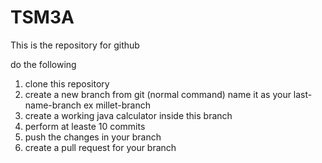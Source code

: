 # TSM3A
This is the repository for github

do the following
1. clone this repository
2. create a new branch from git (normal command) name it as your last-name-branch ex millet-branch
3. create a working java calculator inside this branch
4. perform at leaste 10 commits
5. push the changes in your branch
6. create a pull request for your branch

